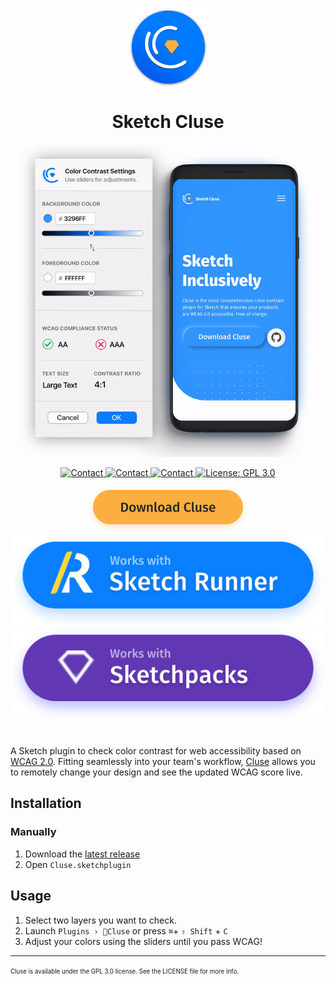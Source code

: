 <h1 align="center">
  <img align="center" src="Docs/SketchCluseIcon.svg" width="125" alt="icon">
<br>
  <h1 align="center">Sketch Cluse</h1>
 <p align="center">
  <img src="Docs/live.gif" width="500" alt="Cluse in action.">
</p>
  <p align="center">
    <a href="mailto:ygis@mit.edu">
      <img src="https://img.shields.io/badge/Cluse-v1.1.0-green.svg?style=flat" alt="Contact">
    </a>
    <a href="mailto:ygis@mit.edu">
      <img src="https://img.shields.io/badge/Sketch-v64+-orange.svg?style=flat" alt="Contact">
    </a>
<a href="mailto:ygis@mit.edu">
      <img src="https://img.shields.io/badge/Contact-ygev-blue.svg?style=flat" alt="Contact">
    </a>
    <a href="https://opensource.org/licenses/GPL-3.0">
      <img src="https://img.shields.io/badge/License-GPL 3.0-yellow.svg" alt="License: GPL 3.0">
    </a>
  </p>
</h1>

<p align='center'>
    <a href="https://github.com/ygev/cluse/releases/download/v1.1.0/Cluse.sketchplugin.zip">
        <img src="Docs/downloadBadge.png" width="260" alt="Download Sketch Cluse">
    </a>
    <a href="https://github.com/ygev/cluse/releases/download/v1.1.0/Cluse.sketchplugin.zip">
        <img src="Docs/runnerBadge.svg" alt="Install Sketch Cluse on Runner">
    </a>
    <a href="https://github.com/ygev/cluse/releases/download/v1.1.0/Cluse.sketchplugin.zip">
        <img src="Docs/sketchpacksBadge.svg" alt="Install Sketch Cluse on Sketchpacks">
    </a>
</p>

# 
A Sketch plugin to check color contrast for web accessibility based on [WCAG 2.0](https://www.w3.org/TR/WCAG20/). Fitting seamlessly into your team's workflow, [Cluse](https://cluse.cc) allows you to remotely change your design and see the updated WCAG score live. 

## Installation

### Manually

1.  Download the [latest release](https://github.com/ygev/cluse/releases/download/v1.1.0/Cluse.sketchplugin.zip)
2.  Open `Cluse.sketchplugin`

## Usage
  
1.  Select two layers you want to check.
2.  Launch `Plugins › 🔹Cluse` or press  `⌘`+ `⇧ Shift` + `C`
3.  Adjust your colors using the sliders until you pass WCAG!

<hr>
<sup><sub>Cluse is available under the GPL 3.0 license. See the LICENSE file for more info.</sub></sup>
